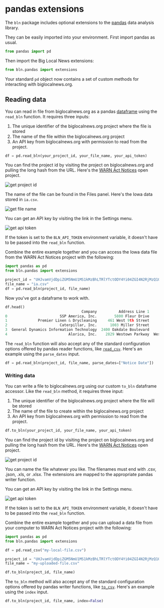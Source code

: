 # pandas extensions

The `bln` package includes optional extensions to the [pandas](https://pandas.pydata.org/) data analysis library.

They can be easily imported into your environment. First import pandas as usual.

```python
from pandas import pd
```

Then import the Big Local News extensions:

```python
from bln.pandas import extensions
```

Your standard `pd` object now contains a set of custom methods for interacting with biglocalnews.org.

## Reading data

You can read in file from biglocalnews.org as a pandas [dataframe](https://pandas.pydata.org/pandas-docs/stable/reference/api/pandas.DataFrame.html) using the `read_bln` function. It requires three inputs: 

1. The unique identifier of the biglocalnews.org project where the file is stored
2. The name of the file within the biglocalnews.org project
3. An API key from biglocalnews.org with permission to read from the project.

```python
df = pd.read_bln(your_project_id, your_file_name, your_api_token)
```

You can find the project id by visiting the project on biglocalnews.org and pulling the long hash from the URL. Here's the [WARN Act Notices](https://biglocalnews.org/#/project/UHJvamVjdDpiZGM5NmU1MS1kMzBhLTRlYTctODY4Yi04ZGI4N2RjMzQ1ODI=) open project.

![get project id](_static/get-project-id.png)

The name of the file can be found in the Files panel. Here's the Iowa data stored in `ia.csv`.

![get file name](_static/get-file-name.png)

You can get an API key by visiting the link in the Settings menu.

![get api token](_static/get-api-token.png)

If the token is set to the `BLN_API_TOKEN` environment variable, it doesn't have to be passed into the `read_bln` function.

Combine the entire example together and you can access the Iowa data file from the WARN Act Notices project with the following:

```python
import pandas as pd
from bln.pandas import extensions

project_id = "UHJvamVjdDpiZGM5NmU1MS1kMzBhLTRlYTctODY4Yi04ZGI4N2RjMzQ1ODI="
file_name = "ia.csv"
df = pd.read_bln(project_id, file_name)
```

Now you've got a dataframe to work with.

```python
df.head()
                                   Company          Address Line 1             City  ...
0                        SSP America, Inc.        5800 Fleur Drive       Des Moines  ...
1              Premier Linen & Drycleaning     461 West 9th Street          Dubuque  ...
2                        Caterpillar, Inc.      1003 Miller Street          Elkader  ...
3  General Dynamics Information Technology  2400 Oakdale Boulevard       Coralville  ...
4                            Alorica, Inc.    2829 Westown Parkway  West Des Moines  ...
```

The `read_bln` function will also accept any of the standard configuration options offered by pandas reader functions, like [`read_csv`](https://pandas.pydata.org/pandas-docs/stable/reference/api/pandas.read_csv.html). Here's an example using the `parse_dates` input.

```python
df = pd.read_bln(project_id, file_name, parse_dates=["Notice Date"])
```

### Writing data

You can write a file to biglocalnews.org using our custom `to_bln` dataframe accessor. Like the `read_bln` method, it requires three input:

1. The unique identifier of the biglocalnews.org project where the file will be stored
2. The name of the file to create within the biglocalnews.org project
3. An API key from biglocalnews.org with permission to read from the project.

```python
df.to_bln(your_project_id, your_file_name, your_api_token)
```

You can find the project id by visiting the project on biglocalnews.org and pulling the long hash from the URL. Here's the [WARN Act Notices](https://biglocalnews.org/#/project/UHJvamVjdDpiZGM5NmU1MS1kMzBhLTRlYTctODY4Yi04ZGI4N2RjMzQ1ODI=) open project.

![get project id](_static/get-project-id.png)

You can name the file whatever you like. The filenames must end with .csv, .json, .xls, or .xlsx. The extensions are mapped to the appropriate pandas writer function.

You can get an API key by visiting the link in the Settings menu.

![get api token](_static/get-api-token.png)

If the token is set to the `BLN_API_TOKEN` environment variable, it doesn't have to be passed into the `read_bln` function.

Combine the entire example together and you can upload a data file from your computer to WARN Act Notices project with the following:

```python
import pandas as pd
from bln.pandas import extensions

df = pd.read_csv("my-local-file.csv")

project_id = "UHJvamVjdDpiZGM5NmU1MS1kMzBhLTRlYTctODY4Yi04ZGI4N2RjMzQ1ODI="
file_name = "my-uploaded-file.csv"

df.to_bln(project_id, file_name)
```

The `to_bln` method will also accept any of the standard configuration options offered by pandas writer functions, like [`to_csv`](https://pandas.pydata.org/pandas-docs/stable/reference/api/pandas.DataFrame.to_csv.html). Here's an example using the `index` input.

```python
df.to_bln(project_id, file_name, index=False)
```
